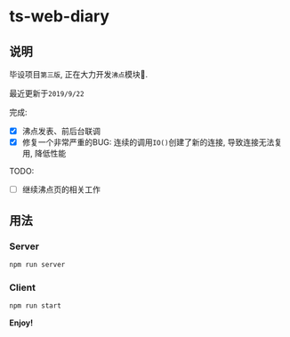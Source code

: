 # ts-web-diary

## 说明

毕设项目`第三版`,  正在大力开发`沸点`模块🚧.

最近更新于`2019/9/22`

完成:

- [x] 沸点发表、前后台联调
- [x] 修复一个非常严重的BUG: 连续的调用`IO()`创建了新的连接, 导致连接无法复用, 降低性能

TODO:

- [ ] 继续沸点页的相关工作

## 用法

### Server

```bash
npm run server
```

### Client

```bash
npm run start
```

**Enjoy!**